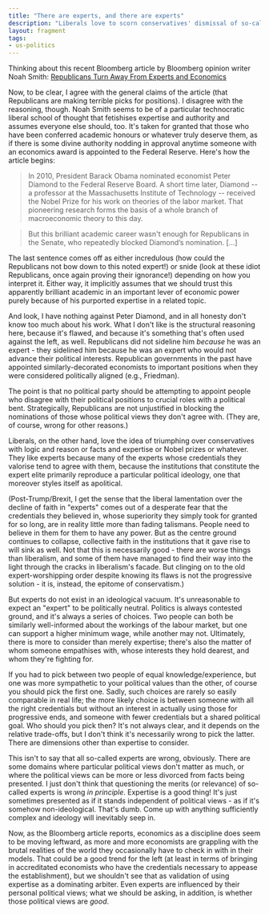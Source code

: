```yaml
---
title: "There are experts, and there are experts"
description: "Liberals love to scorn conservatives' dismissal of so-called 'experts'. But there is no ultimate technocratic authority to appeal to."
layout: fragment
tags:
- us-politics
---
```


Thinking about this recent Bloomberg article by Bloomberg opinion writer Noah Smith: [Republicans Turn Away From Experts and Economics](https://www.bloomberg.com/opinion/articles/2019-04-11/economics-is-another-field-where-republicans-reject-the-experts)

Now, to be clear, I agree with the general claims of the article (that Republicans are making terrible picks for positions). I disagree with the reasoning, though. Noah Smith seems to be of a particular technocratic liberal school of thought that fetishises expertise and authority and assumes everyone else should, too. It's taken for granted that those who have been conferred academic honours or whatever truly deserve them, as if there is some divine authority nodding in approval anytime someone with an economics award is appointed to the Federal Reserve. Here's how the article begins:

> In 2010, President Barack Obama nominated economist Peter Diamond to the Federal Reserve Board. A short time later, Diamond -- a professor at the Massachusetts Institute of Technology -- received the Nobel Prize for his work on theories of the labor market. That pioneering research forms the basis of a whole branch of macroeconomic theory to this day.

> But this brilliant academic career wasn't enough for Republicans in the Senate, who repeatedly blocked Diamond’s nomination. [...]

The last sentence comes off as either incredulous (how could the Republicans not bow down to this noted expert!) or snide (look at these idiot Republicans, once again proving their ignorance!) depending on how you interpret it. Either way, it implicitly assumes that we should trust this apparently brilliant academic in an important lever of economic power purely because of his purported expertise in a related topic.

And look, I have nothing against Peter Diamond, and in all honesty don't know too much about his work. What I don't like is the structural reasoning here, because it's flawed, and because it's something that's often used against the left, as well. Republicans did not sideline him _because_ he was an expert - they sidelined him because he was an expert who would not advance their political interests. Republican governments in the past have appointed similarly-decorated economists to important positions when they were considered politically aligned (e.g., Friedman).

The point is that no political party should be attempting to appoint people who disagree with their political positions to crucial roles with a political bent. Strategically, Republicans are not unjustified in blocking the nominations of those whose political views they don't agree with. (They are, of course, wrong for other reasons.) 

Liberals, on the other hand, love the idea of triumphing over conservatives with logic and reason or facts and expertise or Nobel prizes or whatever. They like experts because many of the experts whose credentials they valorise tend to agree with them, because the institutions that constitute the expert elite primarily reproduce a particular political ideology, one that moreover styles itself as apolitical.

(Post-Trump/Brexit, I get the sense that the liberal lamentation over the decline of faith in "experts" comes out of a desperate fear that the credentials they believed in, whose superiority they simply took for granted for so long, are in reality little more than fading talismans. People need to believe in them for them to have any power. But as the centre ground continues to collapse, collective faith in the institutions that it gave rise to will sink as well. Not that this is necessarily good - there are worse things than liberalism, and some of them have managed to find their way into the light through the cracks in liberalism's facade. But clinging on to the old expert-worshipping order despite knowing its flaws is not the progressive solution - it is, instead, the epitome of conservatism.)

But experts do not exist in an ideological vacuum. It's unreasonable to expect an "expert" to be politically neutral. Politics is always contested ground, and it's always a series of choices. Two people can both be similarly well-informed about the workings of the labour market, but one can support a higher minimum wage, while another may not. Ultimately, there is more to consider than merely expertise; there's also the matter of whom someone empathises with, whose interests they hold dearest, and whom they're fighting for.

If you had to pick between two people of equal knowledge/experience, but one was more sympathetic to your political values than the other, of course you should pick the first one. Sadly, such choices are rarely so easily comparable in real life; the more likely choice is between someone with all the right credentials but without an interest in actually using those for progressive ends, and someone with fewer credentials but a shared political goal. Who should you pick then? It's not always clear, and it depends on the relative trade-offs, but I don't think it's necessarily wrong to pick the latter. There are dimensions other than expertise to consider.

This isn't to say that all so-called experts are wrong, obviously. There are some domains where particular political views don't matter as much, or where the political views can be more or less divorced from facts being presented. I just don't think that questioning the merits (or relevance) of so-called experts is wrong _in principle_. Expertise is a good thing! It's just sometimes presented as if it stands independent of political views - as if it's somehow non-ideological. That's dumb. Come up with anything sufficiently complex and ideology will inevitably seep in.

Now, as the Bloomberg article reports, economics as a discipline does seem to be moving leftward, as more and more economists are grappling with the brutal realities of the world they occasionally have to check in with in their models. That could be a good trend for the left (at least in terms of bringing in accreditated economists who have the credentials necessary to appease the establishment), but we shouldn't see that as validation of using expertise as a dominating arbiter. Even experts are influenced by their personal political views; what we should be asking, in addition, is whether those political views are _good_.
